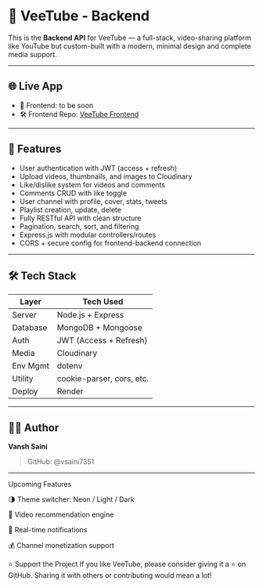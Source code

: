 # 🎥 VeeTube - Backend

This is the **Backend API** for VeeTube — a full-stack, video-sharing platform like YouTube but custom-built with a modern, minimal design and complete media support.

---

## 🌐 Live App

- 🔗 Frontend:  to be soon
- 🛠️ Frontend Repo: [VeeTube Frontend](https://github.com/vsaini7351/VeeTube-Frontend)

---

## 🚀 Features

- User authentication with JWT (access + refresh)
- Upload videos, thumbnails, and images to Cloudinary
- Like/dislike system for videos and comments
- Comments CRUD with like toggle
- User channel with profile, cover, stats, tweets
- Playlist creation, update, delete
- Fully RESTful API with clean structure
- Pagination, search, sort, and filtering
- Express.js with modular controllers/routes
- CORS + secure config for frontend-backend connection

---

## 🛠️ Tech Stack

| Layer     | Tech Used                   |
|-----------|-----------------------------|
| Server    | Node.js + Express           |
| Database  | MongoDB + Mongoose          |
| Auth      | JWT (Access + Refresh)      |
| Media     | Cloudinary                  |
| Env Mgmt  | dotenv                      |
| Utility   | cookie-parser, cors, etc.   |
| Deploy    | Render                      |

---
## 👨‍💻 Author
**Vansh Saini**  
> GitHub: @vsaini7351

---


Upcoming Features

🌗 Theme switcher: Neon / Light / Dark

🧠 Video recommendation engine

🔔 Real-time notifications

💰 Channel monetization support

⭐️ Support the Project
If you like VeeTube, please consider giving it a ⭐ on GitHub.
Sharing it with others or contributing would mean a lot!